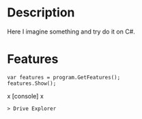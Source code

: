 # Description
 Here I imagine something and try do it on C#.

# Features
```CSharp
var features = program.GetFeatures();
features.Show();
```

x [console] x
```
> Drive Explorer
```
